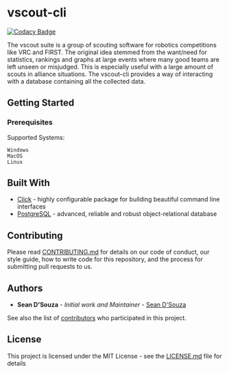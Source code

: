 # vscout-cli

[![Codacy Badge](https://api.codacy.com/project/badge/Grade/e2cbc5225de74a218ad0ab6f6af65f91)](https://www.codacy.com/app/seendsouza/vscout-cli?utm_source=github.com&amp;utm_medium=referral&amp;utm_content=seenrobotics/vscout-cli&amp;utm_campaign=Badge_Grade)

The vscout suite is a group of scouting software for robotics competitions like VRC and FIRST. The original idea stemmed from the want/need for statistics, rankings and graphs at large events where many good teams are left unseen or misjudged. This is especially useful with a large amount of scouts in alliance situations. The vscout-cli provides a way of interacting with a database containing all the collected data.

## Getting Started

### Prerequisites

Supported Systems:

```
Windows
MacOS
Linux
```

## Built With

* [Click](https://github.com/pallets/click/) - highly configurable package for building beautiful command line interfaces
* [PostgreSQL](https://www.postgresql.org/) - advanced, reliable and robust object-relational database

## Contributing

Please read [CONTRIBUTING.md](CONTRIBUTING.md) for details on our code of conduct, our style guide, how to write code for this repository, and the process for submitting pull requests to us.

## Authors

* **Sean D'Souza** - *Initial work and Maintainer* - [Sean D'Souza](https://github.com/seendsouza)

See also the list of [contributors](https://github.com/seenrobotics/vscout-cli/contributors) who participated in this project.

## License

This project is licensed under the MIT License - see the [LICENSE.md](LICENSE.md) file for details
